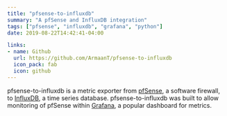 ```yaml
---
title: "pfsense-to-influxdb"
summary: "A pfSense and InfluxDB integration"
tags: ["pfsense", "influxdb", "grafana", "python"]
date: 2019-08-22T14:42:41-04:00

links:
- name: Github
  url: https://github.com/ArmaanT/pfsense-to-influxdb
  icon_pack: fab
  icon: github
---
```

pfsense-to-influxdb is a metric exporter from [pfSense](https://www.pfsense.org/), a software firewall, to [InfluxDB](https://www.influxdata.com/), a time series database. pfsense-to-influxdb was built to allow monitoring of pfSense within [Grafana](https://grafana.com/), a popular dashboard for metrics.
